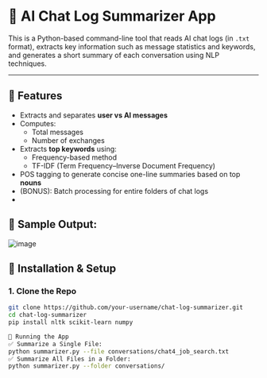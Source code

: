# 🤖 AI Chat Log Summarizer App

This is a Python-based command-line tool that reads AI chat logs (in `.txt` format), extracts key information such as message statistics and keywords, and generates a short summary of each conversation using NLP techniques.

---

## 🧠 Features

- Extracts and separates **user vs AI messages**
- Computes:
  - Total messages
  - Number of exchanges
- Extracts **top keywords** using:
  - Frequency-based method
  - TF-IDF (Term Frequency–Inverse Document Frequency)
- POS tagging to generate concise one-line summaries based on top **nouns**
- (BONUS): Batch processing for entire folders of chat logs
- 
## 🧾 Sample Output:
![image](https://github.com/user-attachments/assets/39e843be-385a-428d-b409-ed1b34e472ed)

## 🧩 Installation & Setup

### 1. Clone the Repo

```bash
git clone https://github.com/your-username/chat-log-summarizer.git
cd chat-log-summarizer
pip install nltk scikit-learn numpy

🚀 Running the App
✅ Summarize a Single File:
python summarizer.py --file conversations/chat4_job_search.txt
✅ Summarize All Files in a Folder:
python summarizer.py --folder conversations/




